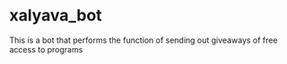 # xalyava_bot
This is a bot that performs the function of sending out giveaways of free access to programs
